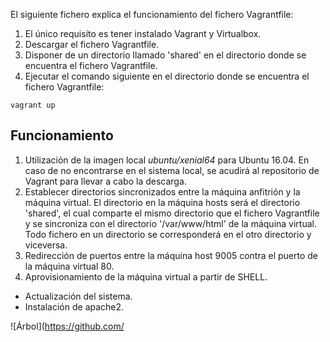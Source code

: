 El siguiente fichero explica el funcionamiento del fichero Vagrantfile:
1. El único requisito es tener instalado Vagrant y Virtualbox.
2. Descargar el fichero Vagrantfile.
3. Disponer de un directorio llamado 'shared' en el directorio donde se encuentra el fichero Vagrantfile.
3. Ejecutar el comando siguiente en el directorio donde se encuentra el fichero Vagrantfile:

`vagrant up`

## Funcionamiento

1. Utilización de la imagen local *ubuntu/xenial64* para Ubuntu 16.04. En caso de no encontrarse en el sistema local, se acudirá al repositorio de Vagrant para llevar a cabo la descarga.
2. Establecer directorios sincronizados entre la máquina anfitrión y la máquina virtual. El directorio en la máquina hosts será el directorio 'shared', el cual comparte el mismo directorio que el fichero Vagrantfile y se sincroniza con el directorio '/var/www/html' de la máquina virtual. Todo fichero en un directorio se corresponderá en el otro directorio y viceversa.
3. Redirección de puertos entre la máquina host 9005 contra el puerto de la máquina virtual 80.
4. Aprovisionamiento de la máquina virtual a partir de SHELL.
  + Actualización del sistema.
  + Instalación de apache2.

![Árbol](https://github.com/
